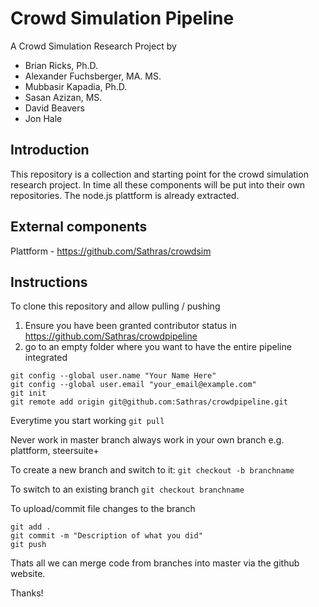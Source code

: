 # Crowd Simulation Pipeline

A Crowd Simulation Research Project by
- Brian Ricks, Ph.D.
- Alexander Fuchsberger, MA. MS.
- Mubbasir Kapadia, Ph.D.
- Sasan Azizan, MS.
- David Beavers
- Jon Hale

## Introduction

This repository is a collection and starting point for the crowd simulation research project.
In time all these components will be put into their own repositories.
The node.js plattform is already extracted.

## External components
Plattform - https://github.com/Sathras/crowdsim

## Instructions
To clone this repository and allow pulling / pushing
1. Ensure you have been granted contributor status in https://github.com/Sathras/crowdpipeline
2. go to an empty folder where you want to have the entire pipeline integrated
```
git config --global user.name "Your Name Here"
git config --global user.email "your_email@example.com"
git init
git remote add origin git@github.com:Sathras/crowdpipeline.git
```

Everytime you start working
```git pull```

Never work in master branch always work in your own branch
e.g. plattform, steersuite+

To create a new branch and switch to it:
```git checkout -b branchname```

To switch to an existing branch
```git checkout branchname```

To upload/commit file changes to the branch
```
git add .
git commit -m "Description of what you did"
git push
```

Thats all we can merge code from branches into master via
the github website.

Thanks!